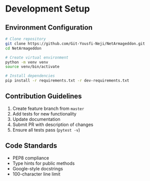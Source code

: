 # Development Setup

## Environment Configuration

```bash
# Clone repository
git clone https://github.com/Git-Yousfi-Neji/NetArmageddon.git
cd NetArmageddon

# Create virtual environment
python -m venv venv
source venv/bin/activate

# Install dependencies
pip install -r requirements.txt -r dev-requirements.txt
```

## Contribution Guidelines

1. Create feature branch from `master`
2. Add tests for new functionality
3. Update documentation
4. Submit PR with description of changes
5. Ensure all tests pass (`pytest -v`)

## Code Standards
- PEP8 compliance
- Type hints for public methods
- Google-style docstrings
- 100-character line limit